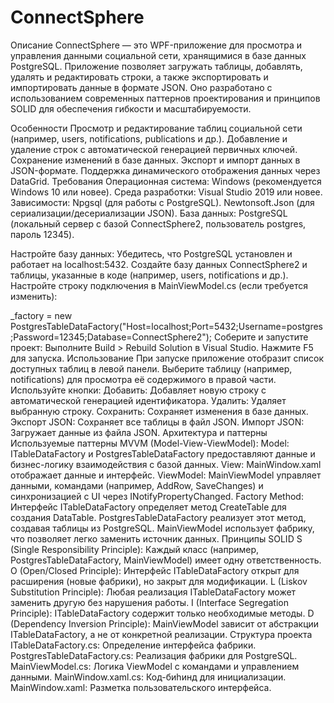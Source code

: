 # ConnectSphere
Описание
ConnectSphere — это WPF-приложение для просмотра и управления данными социальной сети, хранящимися в базе данных PostgreSQL. Приложение позволяет загружать таблицы, добавлять, удалять и редактировать строки, а также экспортировать и импортировать данные в формате JSON. Оно разработано с использованием современных паттернов проектирования и принципов SOLID для обеспечения гибкости и масштабируемости.

Особенности
Просмотр и редактирование таблиц социальной сети (например, users, notifications, publications и др.).
Добавление и удаление строк с автоматической генерацией первичных ключей.
Сохранение изменений в базе данных.
Экспорт и импорт данных в JSON-формате.
Поддержка динамического отображения данных через DataGrid.
Требования
Операционная система: Windows (рекомендуется Windows 10 или новее).
Среда разработки: Visual Studio 2019 или новее.
Зависимости:
Npgsql (для работы с PostgreSQL).
Newtonsoft.Json (для сериализации/десериализации JSON).
База данных: PostgreSQL (локальный сервер с базой ConnectSphere2, пользователь postgres, пароль 12345).

Настройте базу данных:
Убедитесь, что PostgreSQL установлен и работает на localhost:5432.
Создайте базу данных ConnectSphere2 и таблицы, указанные в коде (например, users, notifications и др.).
Настройте строку подключения в MainViewModel.cs (если требуется изменить):

_factory = new PostgresTableDataFactory("Host=localhost;Port=5432;Username=postgres;Password=12345;Database=ConnectSphere2");
Соберите и запустите проект:
Выполните Build > Rebuild Solution в Visual Studio.
Нажмите F5 для запуска.
Использование
При запуске приложение отобразит список доступных таблиц в левой панели.
Выберите таблицу (например, notifications) для просмотра её содержимого в правой части.
Используйте кнопки:
Добавить: Добавляет новую строку с автоматической генерацией идентификатора.
Удалить: Удаляет выбранную строку.
Сохранить: Сохраняет изменения в базе данных.
Экспорт JSON: Сохраняет все таблицы в файл JSON.
Импорт JSON: Загружает данные из файла JSON.
Архитектура и паттерны
Используемые паттерны
MVVM (Model-View-ViewModel):
Model: ITableDataFactory и PostgresTableDataFactory предоставляют данные и бизнес-логику взаимодействия с базой данных.
View: MainWindow.xaml отображает данные и интерфейс.
ViewModel: MainViewModel управляет данными, командами (например, AddRow, SaveChanges) и синхронизацией с UI через INotifyPropertyChanged.
Factory Method:
Интерфейс ITableDataFactory определяет метод CreateTable для создания DataTable.
PostgresTableDataFactory реализует этот метод, создавая таблицы из PostgreSQL.
MainViewModel использует фабрику, что позволяет легко заменить источник данных.
Принципы SOLID
S (Single Responsibility Principle): Каждый класс (например, PostgresTableDataFactory, MainViewModel) имеет одну ответственность.
O (Open/Closed Principle): Интерфейс ITableDataFactory открыт для расширения (новые фабрики), но закрыт для модификации.
L (Liskov Substitution Principle): Любая реализация ITableDataFactory может заменить другую без нарушения работы.
I (Interface Segregation Principle): ITableDataFactory содержит только необходимые методы.
D (Dependency Inversion Principle): MainViewModel зависит от абстракции ITableDataFactory, а не от конкретной реализации.
Структура проекта
ITableDataFactory.cs: Определение интерфейса фабрики.
PostgresTableDataFactory.cs: Реализация фабрики для PostgreSQL.
MainViewModel.cs: Логика ViewModel с командами и управлением данными.
MainWindow.xaml.cs: Код-биhинд для инициализации.
MainWindow.xaml: Разметка пользовательского интерфейса.
